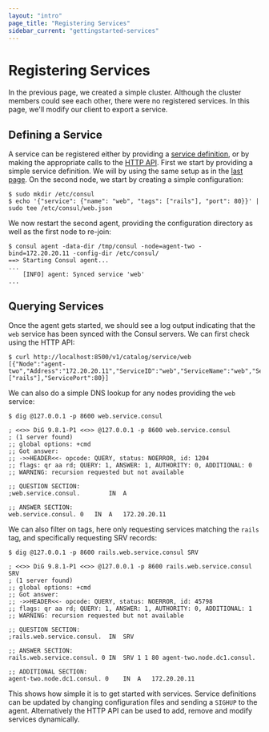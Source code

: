 ```yaml
---
layout: "intro"
page_title: "Registering Services"
sidebar_current: "gettingstarted-services"
---
```


# Registering Services

In the previous page, we created a simple cluster. Although the cluster members
could see each other, there were no registered services. In this page, we'll
modify our client to export a service.


## Defining a Service

A service can be registered either by providing a [service definition](/docs/agent/services.html),
or by making the appropriate calls to the [HTTP API](/docs/agent/http.html). First we
start by providing a simple service definition. We will by using the same setup as in the
[last page](/intro/getting-started/join.html). On the second node, we start by creating a
simple configuration:

```
$ sudo mkdir /etc/consul
$ echo '{"service": {"name": "web", "tags": ["rails"], "port": 80}}' | sudo tee /etc/consul/web.json
```

We now restart the second agent, providing the configuration directory as well as the
first node to re-join:

```
$ consul agent -data-dir /tmp/consul -node=agent-two -bind=172.20.20.11 -config-dir /etc/consul/
==> Starting Consul agent...
...
    [INFO] agent: Synced service 'web'
...
```


## Querying Services

Once the agent gets started, we should see a log output indicating that the `web` service
has been synced with the Consul servers. We can first check using the HTTP API:

```
$ curl http://localhost:8500/v1/catalog/service/web
[{"Node":"agent-two","Address":"172.20.20.11","ServiceID":"web","ServiceName":"web","ServiceTags":["rails"],"ServicePort":80}]
```

We can also do a simple DNS lookup for any nodes providing the `web` service:

```
$ dig @127.0.0.1 -p 8600 web.service.consul

; <<>> DiG 9.8.1-P1 <<>> @127.0.0.1 -p 8600 web.service.consul
; (1 server found)
;; global options: +cmd
;; Got answer:
;; ->>HEADER<<- opcode: QUERY, status: NOERROR, id: 1204
;; flags: qr aa rd; QUERY: 1, ANSWER: 1, AUTHORITY: 0, ADDITIONAL: 0
;; WARNING: recursion requested but not available

;; QUESTION SECTION:
;web.service.consul.		IN	A

;; ANSWER SECTION:
web.service.consul.	0	IN	A	172.20.20.11
```

We can also filter on tags, here only requesting services matching the `rails` tag,
and specifically requesting SRV records:

```
$ dig @127.0.0.1 -p 8600 rails.web.service.consul SRV

; <<>> DiG 9.8.1-P1 <<>> @127.0.0.1 -p 8600 rails.web.service.consul SRV
; (1 server found)
;; global options: +cmd
;; Got answer:
;; ->>HEADER<<- opcode: QUERY, status: NOERROR, id: 45798
;; flags: qr aa rd; QUERY: 1, ANSWER: 1, AUTHORITY: 0, ADDITIONAL: 1
;; WARNING: recursion requested but not available

;; QUESTION SECTION:
;rails.web.service.consul.	IN	SRV

;; ANSWER SECTION:
rails.web.service.consul. 0	IN	SRV	1 1 80 agent-two.node.dc1.consul.

;; ADDITIONAL SECTION:
agent-two.node.dc1.consul. 0	IN	A	172.20.20.11
```

This shows how simple it is to get started with services. Service definitions
can be updated by changing configuration files and sending a `SIGHUP` to the agent.
Alternatively the HTTP API can be used to add, remove and modify services dynamically.

